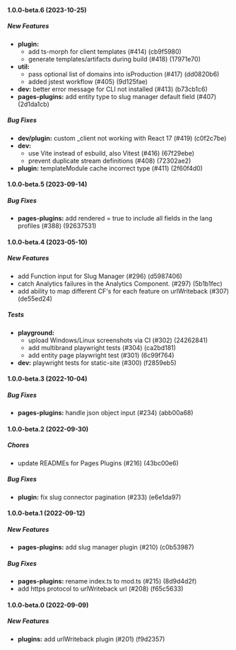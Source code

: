 #### 1.0.0-beta.6 (2023-10-25)

##### New Features

* **plugin:**
  *  add ts-morph for client templates (#414) (cb9f5980)
  *  generate templates/artifacts during build (#418) (17971e70)
* **util:**
  *  pass optional list of domains into isProduction (#417) (dd0820b6)
  *  added jstest workflow (#405) (9d125fae)
* **dev:**  better error message for CLI not installed (#413) (b73cb1c6)
* **pages-plugins:**  add entity type to slug manager default field (#407) (2d1da1cb)

##### Bug Fixes

* **dev/plugin:**  custom _client not working with React 17 (#419) (c0f2c7be)
* **dev:**
  *  use Vite instead of esbuild, also Vitest (#416) (67f29ebe)
  *  prevent duplicate stream definitions (#408) (72302ae2)
* **plugin:**  templateModule cache incorrect type (#411) (2f60f4d0)

#### 1.0.0-beta.5 (2023-09-14)

##### Bug Fixes

* **pages-plugins:**  add rendered = true to include all fields in the lang profiles (#388) (92637531)

#### 1.0.0-beta.4 (2023-05-10)

##### New Features

*  add Function input for Slug Manager (#296) (d5987406)
*  catch Analytics failures in the Analytics Component. (#297) (5b1b1fec)
*  add ability to map different CF's for each feature on urlWriteback (#307) (de55ed24)

##### Tests

* **playground:**
  *  upload Windows/Linux screenshots via CI (#302) (24262841)
  *  add multibrand playwright tests (#304) (ca2bd181)
  *  add entity page playwright test (#301) (6c99f764)
* **dev:**  playwright tests for static-site (#300) (f2859eb5)

#### 1.0.0-beta.3 (2022-10-04)

##### Bug Fixes

* **pages-plugins:**  handle json object input (#234) (abb00a68)

#### 1.0.0-beta.2 (2022-09-30)

##### Chores

*  update READMEs for Pages Plugins (#216) (43bc00e6)

##### Bug Fixes

* **plugin:**  fix slug connector pagination (#233) (e6e1da97)

#### 1.0.0-beta.1 (2022-09-12)

##### New Features

* **pages-plugins:**  add slug manager plugin (#210) (c0b53987)

##### Bug Fixes

* **pages-plugins:**  rename index.ts to mod.ts (#215) (8d9d4d2f)
*  add https protocol to urlWriteback url (#208) (f65c5633)

#### 1.0.0-beta.0 (2022-09-09)

##### New Features

* **plugins:**  add urlWriteback plugin (#201) (f9d2357)
